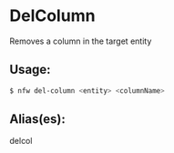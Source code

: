 # DelColumn
Removes a column in the target entity
## Usage:
```sh
$ nfw del-column <entity> <columnName>
```
## Alias(es):
delcol
